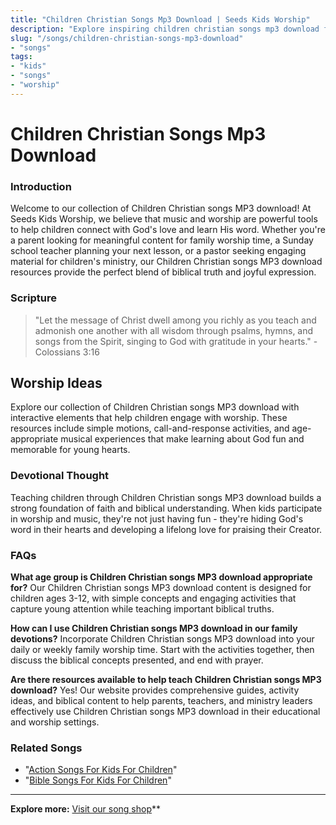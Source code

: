 ```yaml
---
title: "Children Christian Songs Mp3 Download | Seeds Kids Worship"
description: "Explore inspiring children christian songs mp3 download for children's worship and faith development. Biblical music resources for families and ministry."
slug: "/songs/children-christian-songs-mp3-download"
- "songs"
tags:
- "kids"
- "songs"
- "worship"
---
```


# Children Christian Songs Mp3 Download

### Introduction

Welcome to our collection of Children Christian songs MP3 download! At Seeds Kids Worship, we believe that music and worship are powerful tools to help children connect with God's love and learn His word. Whether you're a parent looking for meaningful content for family worship time, a Sunday school teacher planning your next lesson, or a pastor seeking engaging material for children's ministry, our Children Christian songs MP3 download resources provide the perfect blend of biblical truth and joyful expression.

### Scripture

> "Let the message of Christ dwell among you richly as you teach and admonish one another with all wisdom through psalms, hymns, and songs from the Spirit, singing to God with gratitude in your hearts." - Colossians 3:16

## Worship Ideas

Explore our collection of Children Christian songs MP3 download with interactive elements that help children engage with worship. These resources include simple motions, call-and-response activities, and age-appropriate musical experiences that make learning about God fun and memorable for young hearts.

### Devotional Thought

Teaching children through Children Christian songs MP3 download builds a strong foundation of faith and biblical understanding. When kids participate in worship and music, they're not just having fun - they're hiding God's word in their hearts and developing a lifelong love for praising their Creator.

### FAQs

**What age group is Children Christian songs MP3 download appropriate for?**
Our Children Christian songs MP3 download content is designed for children ages 3-12, with simple concepts and engaging activities that capture young attention while teaching important biblical truths.

**How can I use Children Christian songs MP3 download in our family devotions?**
Incorporate Children Christian songs MP3 download into your daily or weekly family worship time. Start with the activities together, then discuss the biblical concepts presented, and end with prayer.

**Are there resources available to help teach Children Christian songs MP3 download?**
Yes! Our website provides comprehensive guides, activity ideas, and biblical content to help parents, teachers, and ministry leaders effectively use Children Christian songs MP3 download in their educational and worship settings.

### Related Songs

- "[Action Songs For Kids For Children](/songs/action-songs-for-kids-for-children/)"
- "[Bible Songs For Kids For Children](/songs/bible-songs-for-kids-for-children/)"

---

**Explore more:** [Visit our song shop](https://seedskidsworship.com/shop)**

<!-- Schema Markup -->
<script type="application/ld+json">
{
  "@context": "https://schema.org",
  "@type": "MusicRecording",
  "name": "Children Christian Songs Mp3 Download",
  "byArtist": {
    "@type": "MusicGroup",
    "name": "Seeds Kids Worship"
  },
  "isFamilyFriendly": true,
  "url": "https://seedskidsworship.com/songs/children-christian-songs-mp3-download/"
}
</script>